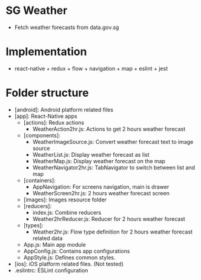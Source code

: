 # SG Weather
* Fetch weather forecasts from data.gov.sg

# Implementation
* react-native + redux + flow + navigation + map + eslint + jest 

# Folder structure
* [android]: Android platform related files
* [app]: React-Native apps
    * [actions]: Redux actions
        - WeatherAction2hr.js: Actions to get 2 hours weather forecast
    * [components]:
        - WeatherImageSource.js: Convert weather forecast text to image source
        - WeatherList.js: Display weather forecast as list
        - WeatherMap.js: Display weather forecast on the map
        - WeatherNavigator2hr.js: TabNavigator to switch between list and map
    * [containers]:
        - AppNavigation: For screens navigation, main is drawer
        - WeatherScreen2hr.js: 2 hours weather forecast screen
    * [images]: Images resource folder
    * [reducers]:
        - index.js: Combine reducers
        - Weather2hrReducer.js: Reducer for 2 hours weather forecast
    * [types]:
        - Weather2hr.js: Flow type definition for 2 hours weather forecast related data
    * App.js: Main app module
    * AppConfig.js: Contains app configurations 
    * AppStyle.js: Defines common styles. 
* [ios]: iOS platform related files. (Not tested)
* .eslintrc: ESLint configuration
